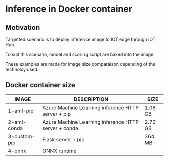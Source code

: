# Inference in Docker container 

## Motivation
Targetted scenario is to deploy inference image to IOT edge through IOT Hub.

To suit this scenario, model and scoring script are baked into the image.

These examples are made for image size comparaison depending of the technoloy used.

## Docker container size

| IMAGE        | DESCRIPTION                                          |SIZE |
| -----------  | ---------------------------------------------------- |----------- |
| 1-aml-pip    | Azure Machine Learning inference HTTP server + pip   | 1.08 GB    |
| 2-aml-conda  | Azure Machine Learning inference HTTP server + conda | 2.73 GB    |
| 3-custom-pip | Flask server + pip                                   | 364 MB     |
| 4-onnx       | ONNX runtime                                         |            |